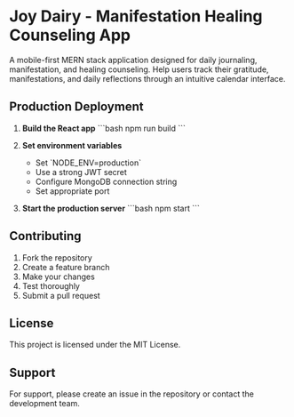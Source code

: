 # Joy Dairy - Manifestation Healing Counseling App

A mobile-first MERN stack application designed for daily journaling, manifestation, and healing counseling. Help users track their gratitude, manifestations, and daily reflections through an intuitive calendar interface.

## Production Deployment

1. **Build the React app**
   \`\`\`bash
   npm run build
   \`\`\`

2. **Set environment variables**
   - Set \`NODE_ENV=production\`
   - Use a strong JWT secret
   - Configure MongoDB connection string
   - Set appropriate port

3. **Start the production server**
   \`\`\`bash
   npm start
   \`\`\`

## Contributing

1. Fork the repository
2. Create a feature branch
3. Make your changes
4. Test thoroughly
5. Submit a pull request

## License

This project is licensed under the MIT License.

## Support

For support, please create an issue in the repository or contact the development team.
